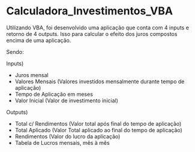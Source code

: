 # Calculadora_Investimentos_VBA
 
 Utilizando VBA, foi desenvolvido uma aplicação que conta com 4 inputs e retorno de 4 outputs. Isso para calcular o efeito dos juros compostos encima de uma aplicação.
 
 Sendo:
 
 Inputs)
 * Juros mensal
 * Valores Mensais (Valores investidos mensalmente durante tempo de aplicação)
 * Tempo de Aplicação em meses
 * Valor Inicial (Valor de investimento inicial)
         
         
Outputs)
* Total c/ Rendimentos (Valor total após final do tempo de aplicação)
* Total Aplicado (Valor Total aplicado ao final do tempo de aplicação)
* Rendimentos (Valor do lucro da aplicação)
* Tabela de Lucros mensais, mês à mês
